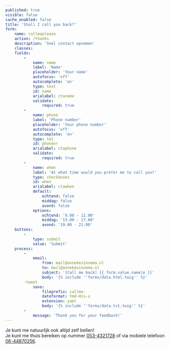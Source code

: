 ```yaml
---
published: true
visible: false
cache_enabled: false
title: 'Shall I call you back?'
form:
    name: callmeplease
    action: /thanks
    description: 'Snel contact opnemen'
    classes: 
    fields:
        -
            name: name
            label: 'Name'
            placeholder: 'Your name'
            autofocus: 'off'
            autocomplete: 'on'
            type: text
            id: name
            arialabel: ctaname
            validate:
                required: true
        -
            name: phone
            label: 'Phone number'
            placeholder: 'Your phone number'
            autofocus: 'off'
            autocomplete: 'on'
            type: tel
            id: phonenr
            arialabel: ctaphone
            validate:
                required: true
        -
            name: when
            label: 'At what time would you prefer me to call you?'
            type: checkboxes
            id: when
            arialabel: ctawhen
            default:
                ochtend: false
                middag: false
                avond: false
            options:
                ochtend: '9.00 - 12.00'
                middag: '13.00 - 17.00'
                avond: '19.00 - 21.00'
    buttons:
        -
            type: submit
            value: 'Submit'
    process:
        -
            email:
                from: mail@annekesinnema.nl
                to: mail@annekesinnema.nl
                subject: '[Call me back] {{ form.value.name|e }}'
                body: '{% include ''forms/data.html.twig'' %}'
        -tweet
            save:
                fileprefix: callme-
                dateformat: Ymd-His-u
                extension: yaml
                body: '{% include ''forms/data.txt.twig'' %}'
        -
            message: 'Thank you for your feedback!'
---
```

<p class="note">Je kunt me natuurlijk ook altijd zelf bellen!<br/>
Je kunt me <span class="implicit">thuis</span> bereiken op nummer <a href="tel:0534321728" class="tel" itemprop="telephone">053-4321728</a> of <span class="implicit">via mobiele telefoon</span> <a href="tel:0644870256" class="tel" itemprop="telephone">06-44870256</a>.</p>